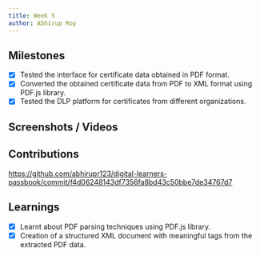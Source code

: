 ```yaml
---
title: Week 5
author: Abhirup Roy
---
```


## Milestones
- [x] Tested the interface for certificate data obtained in PDF format.
- [x] Converted the obtained certificate data from PDF to XML format using PDF.js library.
- [x] Tested the DLP platform for certificates from different organizations.

## Screenshots / Videos 

## Contributions

https://github.com/abhirupr123/digital-learners-passbook/commit/f4d06248143df7356fa8bd43c50bbe7de34767d7

## Learnings

- [x] Learnt about PDF parsing techniques using PDF.js library.
- [x] Creation of a structured XML document with meaningful tags from the extracted PDF data.
